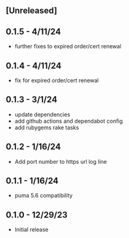 ## [Unreleased]

## 0.1.5 - 4/11/24

- further fixes to expired order/cert renewal

## 0.1.4 - 4/11/24

- fix for expired order/cert renewal

## 0.1.3 - 3/1/24

- update dependencies
- add github actions and dependabot config
- add rubygems rake tasks

## 0.1.2 - 1/16/24

- Add port number to https url log line

## 0.1.1 - 1/16/24

- puma 5.6 compatibility

## 0.1.0 - 12/29/23

- Initial release
